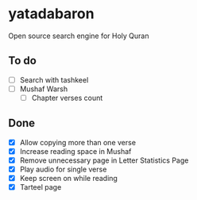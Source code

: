 
# yatadabaron
Open source search engine for Holy Quran

## To do
- [ ] Search with tashkeel
- [ ] Mushaf Warsh
    - [ ] Chapter verses count
## Done
- [x] Allow copying more than one verse
- [x] Increase reading space in Mushaf
- [x] Remove unnecessary page in Letter Statistics Page 
- [x] Play audio for single verse
- [x] Keep screen on while reading
- [x] Tarteel page